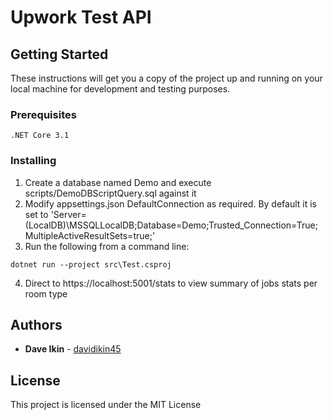 # Upwork Test API

## Getting Started

These instructions will get you a copy of the project up and running on your local machine for development and testing purposes.

### Prerequisites

```
.NET Core 3.1
```

### Installing
1. Create a database named Demo and execute scripts/DemoDBScriptQuery.sql against it
2. Modify appsettings.json DefaultConnection as required. By default it is set to 'Server=(LocalDB)\\MSSQLLocalDB;Database=Demo;Trusted_Connection=True;MultipleActiveResultSets=true;'
3. Run the following from a command line:
```
dotnet run --project src\Test.csproj
```
4. Direct to https://localhost:5001/stats to view summary of jobs stats per room type

## Authors

* **Dave Ikin** - [davidikin45](https://github.com/davidikin45)

## License

This project is licensed under the MIT License